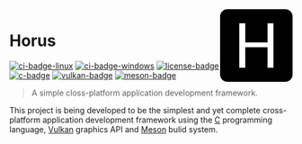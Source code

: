 <!-- Horus -->

<!-- Logo -->
<img src=".github/logo.png" align="right" width="129"/>

<!-- Title -->

# Horus

[![ci-badge-linux]][ci-url-linux] [![ci-badge-windows]][ci-url-windows] [![license-badge]][license-url] [![c-badge]][c-url] [![vulkan-badge]][vulkan-url] [![meson-badge]][meson-url]

<!-- Short Description -->

> A simple closs-platform application development framework.

<!-- Description -->

This project is being developed to be the simplest and yet complete cross-platform application development framework using the [C][c-url] programming language, [Vulkan][vulkan-url] graphics API and [Meson][meson-url] bulid system.

<!-- Links -->

[ci-url-linux]: https://github.com/thiago-rezende/horus/actions/workflows/linux.yml
[ci-url-windows]: https://github.com/thiago-rezende/horus/actions/workflows/windows.yml
[license-url]: https://opensource.org/licenses/BSD-3-Clause
[c-url]: https://en.cppreference.com/w/c
[vulkan-url]: https://www.vulkan.org
[meson-url]: https://mesonbuild.com

<!-- Badges -->

[ci-badge-linux]: https://img.shields.io/github/actions/workflow/status/thiago-rezende/horus/linux.yml?branch=main&style=flat-square&label=linux
[ci-badge-windows]: https://img.shields.io/github/actions/workflow/status/thiago-rezende/horus/windows.yml?branch=main&style=flat-square&label=windows
[license-badge]: https://img.shields.io/badge/license-BSD_3_Clause-yellowgreen.svg?style=flat-square
[c-badge]: https://img.shields.io/badge/C-99-blue.svg?style=flat-square
[vulkan-badge]: https://img.shields.io/badge/vulkan-1.3-AC162C.svg?style=flat-square
[meson-badge]: https://img.shields.io/badge/meson-1.0-39207c.svg?style=flat-square
